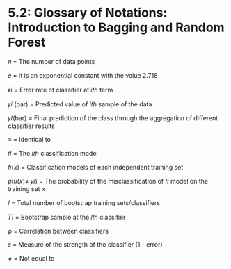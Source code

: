 ﻿# 5.2: Glossary of Notations: Introduction to Bagging and Random Forest

𝑛 = The number of data points

𝑒 = It is an exponential constant with the value 2.718

ϵi = Error rate of classifier at 𝑖𝑡ℎ term

𝑦𝑖 (bar) = Predicted value of 𝑖𝑡ℎ sample of the data

𝑦𝑓(bar) = Final prediction of the class through the aggregation of different classifier results

≡ = Identical to

𝑓𝑖 = The 𝑖𝑡ℎ classification model

𝑓𝑖(𝑥) = Classification models of each independent training set

𝑝(𝑓𝑖(𝑥)≠ 𝑦𝑖)  = The probability of the misclassification of 𝑓𝑖 model on the training set 𝑥

𝑙 = Total number of bootstrap training sets/classifiers

𝑇𝑙 = Bootstrap sample at the  𝑙𝑡ℎ classifier

ρ = Correlation between classifiers

𝑠 = Measure of the strength of the classifier (1 - error)

≠ = Not equal to